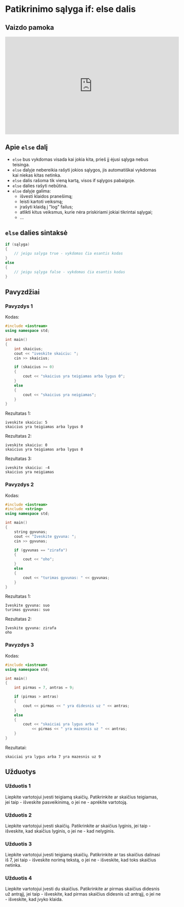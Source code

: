 
# Patikrinimo sąlyga if: else dalis

## Vaizdo pamoka

<iframe width="560" height="315" src="https://www.youtube.com/embed/pFPxvdYwx7c?start=6010&end=6865" title="YouTube video player" frameborder="0" allow="accelerometer; autoplay; clipboard-write; encrypted-media; gyroscope; picture-in-picture" allowfullscreen></iframe>

## Apie `else` dalį

- `else` bus vykdomas visada kai jokia kita, prieš jį ėjusi sąlyga nebus teisinga.
- `else` dalyje nebereikia rašyti jokios sąlygos, jis automatiškai vykdomas kai niekas kitas netinka.
- `else` dalis rašoma tik vieną kartą, visos if sąlygos pabaigoje.
- `else` dalies rašyti nebūtina.
- `else` dalyje galima:
  - išvesti klaidos pranešimą;
  - leisti kartoti veiksmą;
  - įrašyti klaidą į "log" failus;
  - atlikti kitus veiksmus, kurie nėra priskiriami jokiai tikrintai sąlygai;
  - ...

## `else` dalies sintaksė

```cpp
if (sąlyga)
{
    // jeigu salyga true - vykdomas čia esantis kodas
}
else
{
    // jeigu sąlyga false - vykdomas čia esantis kodas
}
```

## Pavyzdžiai

### Pavyzdys 1

Kodas:

```cpp
#include <iostream>
using namespace std;

int main()
{
	int skaicius;
	cout << "iveskite skaiciu: ";
	cin >> skaicius;

	if (skaicius >= 0)
	{
		cout << "skaicius yra teigiamas arba lygus 0";
	}
	else
	{
		cout << "skaicius yra neigiamas";
	}
}
```

Rezultatas 1:

```
iveskite skaiciu: 5
skaicius yra teigiamas arba lygus 0
```

Rezultatas 2:

```
iveskite skaiciu: 0
skaicius yra teigiamas arba lygus 0
```

Rezultatas 3:

```
iveskite skaiciu: -4
skaicius yra neigiamas
```

### Pavyzdys 2

Kodas:

```cpp
#include <iostream>
#include <string>
using namespace std;

int main()
{
	string gyvunas;
	cout << "Iveskite gyvuna: ";
	cin >> gyvunas;

	if (gyvunas == "zirafa")
	{
		cout << "oho";
	}
	else
	{
		cout << "turimas gyvunas: " << gyvunas;
	}
}
```

Rezultatas 1:

```
Iveskite gyvuna: suo
turimas gyvunas: suo
```

Rezultatas 2:

```
Iveskite gyvuna: zirafa
oho
```

### Pavyzdys 3

Kodas:

```cpp
#include <iostream>
using namespace std;

int main()
{
	int pirmas = 7, antras = 9;

	if (pirmas > antras)
	{
		cout << pirmas << " yra didesnis uz " << antras;
	}
	else
	{
		cout << "skaiciai yra lygus arba "
			<< pirmas << " yra mazesnis uz " << antras;
	}
}
```

Rezultatai:

```
skaiciai yra lygus arba 7 yra mazesnis uz 9
```

## Užduotys

### Užduotis 1

Liepkite vartotojui įvesti teigiamą skaičių. Patikrinkite ar skaičius teigiamas, jei taip - išveskite pasveikinimą, o jei ne - aprėkite vartotoją.

### Užduotis 2

Liepkite vartotojui įvesti skaičių. Patikrinkite ar skaičius lyginis, jei taip - išveskite, kad skaičius lyginis, o jei ne - kad nelyginis.

### Užduotis 3

Liepkite vartotojui įvesti teigiamą skaičių. Patikrinkite ar tas skaičius dalinasi iš 7, jei taip - išveskite norimą tekstą, o jei ne - išveskite, kad toks skaičius netinka.

### Užduotis 4

Liepkite vartotojui įvesti du skaičius. Patikrinkite ar pirmas skaičius didesnis už antrąjį, jei taip - išveskite, kad pirmas skaičius didesnis už antrąjį, o jei ne - išveskite, kad įvyko klaida.
